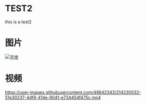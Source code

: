 # TEST2
this is a test2
# 图片
![百度](https://www.baidu.com/img/bd_logo1.png)  
# 视频
https://user-images.githubusercontent.com/48642343/214230032-51e30237-4df6-41de-9041-e734454f475c.mp4

